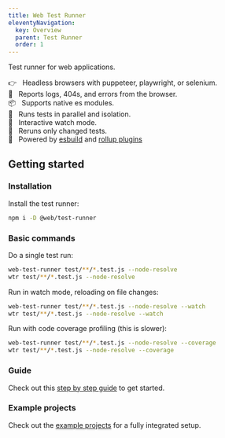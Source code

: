```yaml
---
title: Web Test Runner
eleventyNavigation:
  key: Overview
  parent: Test Runner
  order: 1
---
```


Test runner for web applications.

👉&nbsp;&nbsp; Headless browsers with puppeteer, playwright, or selenium. <br>
🚧&nbsp;&nbsp; Reports logs, 404s, and errors from the browser. <br>
📦&nbsp;&nbsp; Supports native es modules.<br>
🔧&nbsp;&nbsp; Runs tests in parallel and isolation.<br>
👀&nbsp;&nbsp; Interactive watch mode.<br>
🏃&nbsp;&nbsp; Reruns only changed tests.<br>
🚀&nbsp;&nbsp; Powered by [esbuild](../../dev-server/plugins/esbuild.md) and [rollup plugins](../../dev-server/plugins/rollup.md)

## Getting started

### Installation

Install the test runner:

```bash
npm i -D @web/test-runner
```

### Basic commands

Do a single test run:

```bash
web-test-runner test/**/*.test.js --node-resolve
wtr test/**/*.test.js --node-resolve
```

Run in watch mode, reloading on file changes:

```bash
web-test-runner test/**/*.test.js --node-resolve --watch
wtr test/**/*.test.js --node-resolve --watch
```

Run with code coverage profiling (this is slower):

```bash
web-test-runner test/**/*.test.js --node-resolve --coverage
wtr test/**/*.test.js --node-resolve --coverage
```

### Guide

Check out this [step by step guide](../../../learn/test-runner/getting-started.md) to get started.

### Example projects

Check out the <a href="https://github.com/modernweb-dev/example-projects" target="_blank" rel="noopener noreferrer">example projects</a> for a fully integrated setup.
